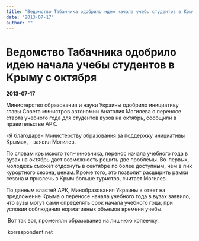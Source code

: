 ```yaml
---
title: "Ведомство Табачника одобрило идею начала учебы студентов в Крыму с октября"
date: "2013-07-17"
author: ""
---
```


# Ведомство Табачника одобрило идею начала учебы студентов в Крыму с октября

**2013-07-17** 

Министерство образования и науки Украины одобрило инициативу главы Совета министров автономии Анатолия Могилева о переносе старта учебного года для студентов вузов на октябрь, сообщили в правительстве АРК.

«Я благодарен Министерству образования за поддержку инициативы Крыма», - заявил Могилев.

По словам крымского топ-чиновника, перенос начала учебного года в вузах на октябрь даст возможность решить две проблемы. Во-первых, молодежь сможет отдохнуть в сентябре по более доступным, чем в пик курортного сезона, ценам. Кроме того, это позволит расширить рамки сезона и привлечь в Крым больше туристов, считает Могилев.

По данным властей АРК, Минобразования Украины в ответ на предложение Крыма о переносе начала учебного года в вузах заявило, что вузы могут сами определять срок начала учебного года, при условии соблюдения нормативных объемов времени учебы.

 Вот так вот, променяли образование на лишнюю копеечку. 

 korrespondent.net